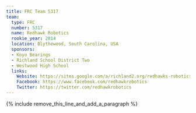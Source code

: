 ```yaml
---
title: FRC Team 5317
team:
  type: FRC
  number: 5317
  name: Redhawk Robotics
  rookie_year: 2014
  location: Blythewood, South Carolina, USA
  sponsors:
  - Koyo Bearings
  - Richland School District Two
  - Westwood High School
  links:
    Website: https://sites.google.com/a/richland2.org/redhawks-robotics/
    Facebook: https://www.facebook.com/redhawkrobotics
    Twitter: https://twitter.com/redhawkrobotics
---
```


{% include remove_this_line_and_add_a_paragraph %}
